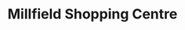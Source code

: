 ---
title: "Millfield Shopping Centre"
url: /balbriggan/millfield-shopping-centre/
shop: Einkaufszentrum
---
